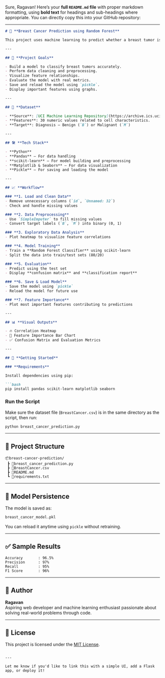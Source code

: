 Sure, Ragavan! Here’s your **full `README.md` file** with proper markdown formatting, using **bold text** for headings and sub-headings where appropriate. You can directly copy this into your GitHub repository:

---

```markdown
# 🧬 **Breast Cancer Prediction using Random Forest**

This project uses machine learning to predict whether a breast tumor is **benign (B)** or **malignant (M)** based on diagnostic features. A **Random Forest Classifier** is used to train the model on the Breast Cancer Wisconsin (Diagnostic) dataset.

---

## 📌 **Project Goals**

- Build a model to classify breast tumors accurately.
- Perform data cleaning and preprocessing.
- Visualize feature relationships.
- Evaluate the model with real metrics.
- Save and reload the model using `pickle`.
- Display important features using graphs.

---

## 📂 **Dataset**

- **Source**: [UCI Machine Learning Repository](https://archive.ics.uci.edu/ml/datasets/Breast+Cancer+Wisconsin+(Diagnostic))
- **Features**: 30 numeric values related to cell characteristics.
- **Target**: Diagnosis — Benign (`B`) or Malignant (`M`)

---

## 🛠️ **Tech Stack**

- **Python**
- **Pandas** – For data handling
- **scikit-learn** – For model building and preprocessing
- **Matplotlib & Seaborn** – For data visualization
- **Pickle** – For saving and loading the model

---

## 📈 **Workflow**

### **1. Load and Clean Data**
- Remove unnecessary columns (`id`, `Unnamed: 32`)
- Check and handle missing values

### **2. Data Preprocessing**
- Use `SimpleImputer` to fill missing values
- Convert target labels (`B`, `M`) into binary (0, 1)

### **3. Exploratory Data Analysis**
- Plot heatmap to visualize feature correlations

### **4. Model Training**
- Train a **Random Forest Classifier** using scikit-learn
- Split the data into train/test sets (80/20)

### **5. Evaluation**
- Predict using the test set
- Display **confusion matrix** and **classification report**

### **6. Save & Load Model**
- Save the model using `pickle`
- Reload the model for future use

### **7. Feature Importance**
- Plot most important features contributing to predictions

---

## 📊 **Visual Outputs**

- 🔥 Correlation Heatmap
- 🌟 Feature Importance Bar Chart
- ✅ Confusion Matrix and Evaluation Metrics

---

## 🚀 **Getting Started**

### **Requirements**

Install dependencies using pip:

```bash
pip install pandas scikit-learn matplotlib seaborn
```

### **Run the Script**

Make sure the dataset file (`BreastCancer.csv`) is in the same directory as the script, then run:

```bash
python breast_cancer_prediction.py
```

---

## 📁 **Project Structure**

```
📦breast-cancer-prediction/
 ┣ 📄breast_cancer_prediction.py
 ┣ 📄BreastCancer.csv
 ┣ 📄README.md
 ┗ 📄requirements.txt
```

---

## 💾 **Model Persistence**

The model is saved as:

```bash
breast_cancer_model.pkl
```

You can reload it anytime using `pickle` without retraining.

---

## ✅ **Sample Results**

```
Accuracy       : 96.5%
Precision      : 97%
Recall         : 95%
F1 Score       : 96%
```

---

## 🧠 **Author**

**Ragavan**  
Aspiring web developer and machine learning enthusiast passionate about solving real-world problems through code.

---

## 📌 **License**

This project is licensed under the [MIT License](LICENSE).

```

---

Let me know if you'd like to link this with a simple UI, add a Flask app, or deploy it!
